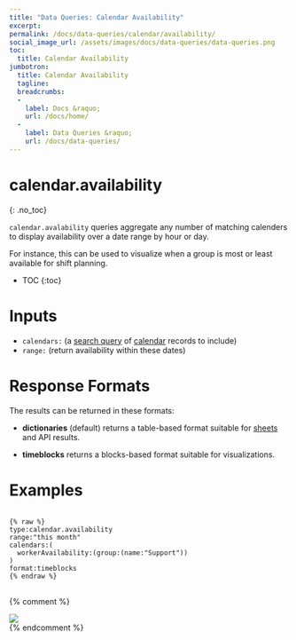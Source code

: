 ```yaml
---
title: "Data Queries: Calendar Availability"
excerpt: 
permalink: /docs/data-queries/calendar/availability/
social_image_url: /assets/images/docs/data-queries/data-queries.png
toc:
  title: Calendar Availability
jumbotron:
  title: Calendar Availability
  tagline: 
  breadcrumbs:
  -
    label: Docs &raquo;
    url: /docs/home/
  -
    label: Data Queries &raquo;
    url: /docs/data-queries/
---
```


# calendar.availability
{: .no_toc}

`calendar.avalability` queries aggregate any number of matching calenders to display availability over a date range by hour or day.

For instance, this can be used to visualize when a group is most or least available for shift planning.

* TOC
{:toc}

# Inputs

* `calendars:`  (a [search query](/docs/search/) of [calendar](/docs/records/types/calendar/#search-query-fields) records to include)
* `range:` (return availability within these dates)

# Response Formats

The results can be returned in these formats:

* **dictionaries** (default) returns a table-based format suitable for [sheets](/docs/sheets/) and API results.

* **timeblocks** returns a blocks-based format suitable for visualizations.

# Examples

<pre>
<code class="language-cerb">
{% raw %}
type:calendar.availability
range:"this month"
calendars:(
  workerAvailability:(group:(name:"Support"))
)
format:timeblocks
{% endraw %}
</code>
</pre>

{% comment %}
<div class="cerb-screenshot">
<img src="/assets/images/docs/data-queries/data-queries-worklist-metric-response_times.png" class="screenshot">
</div>
{% endcomment %}

